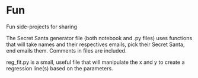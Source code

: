 # Fun
Fun side-projects for sharing

The Secret Santa generator file (both notebook and .py files) uses functions that will take names and their respectives emails, pick their Secret Santa, end emails them. Comments in files are included.

reg_fit.py is a small, useful file that will manipulate the x and y to create a regression line(s) based on the parameters.
